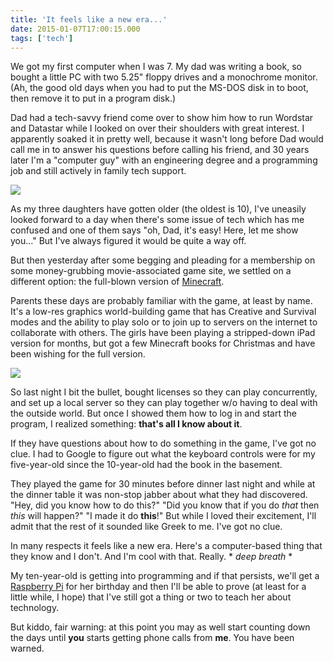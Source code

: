 ```yaml
---
title: 'It feels like a new era...'
date: 2015-01-07T17:00:15.000
tags: ['tech']
---
```


We got my first computer when I was 7. My dad was writing a book, so bought a little PC with two 5.25" floppy drives and a monochrome monitor. (Ah, the good old days when you had to put the MS-DOS disk in to boot, then remove it to put in a program disk.)

Dad had a tech-savvy friend come over to show him how to run Wordstar and Datastar while I looked on over their shoulders with great interest. I apparently soaked it in pretty well, because it wasn't long before Dad would call me in to answer his questions before calling his friend, and 30 years later I'm a "computer guy" with an engineering degree and a programming job and still actively in family tech support.

![](/images/2015/ibm-pc.jpg)

As my three daughters have gotten older (the oldest is 10), I've uneasily looked forward to a day when there's some issue of tech which has me confused and one of them says "oh, Dad, it's easy! Here, let me show you..." But I've always figured it would be quite a way off.

But then yesterday after some begging and pleading for a membership on some money-grubbing movie-associated game site, we settled on a different option: the full-blown version of [Minecraft](http://minecraft.net).

Parents these days are probably familiar with the game, at least by name. It's a low-res graphics world-building game that has Creative and Survival modes and the ability to play solo or to join up to servers on the internet to collaborate with others. The girls have been playing a stripped-down iPad version for months, but got a few Minecraft books for Christmas and have been wishing for the full version.

![](/images/2015/minecraft-house.jpg)

So last night I bit the bullet, bought licenses so they can play concurrently, and set up a local server so they can play together w/o having to deal with the outside world. But once I showed them how to log in and start the program, I realized something: **that's all I know about it**.

If they have questions about how to do something in the game, I've got no clue. I had to Google to figure out what the keyboard controls were for my five-year-old since the 10-year-old had the book in the basement.

They played the game for 30 minutes before dinner last night and while at the dinner table it was non-stop jabber about what they had discovered. "Hey, did you know how to do this?" "Did you know that if you do _that_ then _this_ will happen?" "I made it do **this**!" But while I loved their excitement, I'll admit that the rest of it sounded like Greek to me. I've got no clue.

In many respects it feels like a new era. Here's a computer-based thing that they know and I don't. And I'm cool with that. Really. \* _deep breath_ \*

My ten-year-old is getting into programming and if that persists, we'll get a [Raspberry Pi](http://www.raspberrypi.org/) for her birthday and then I'll be able to prove (at least for a little while, I hope) that I've still got a thing or two to teach her about technology.

But kiddo, fair warning: at this point you may as well start counting down the days until **you** starts getting phone calls from **me**. You have been warned.
